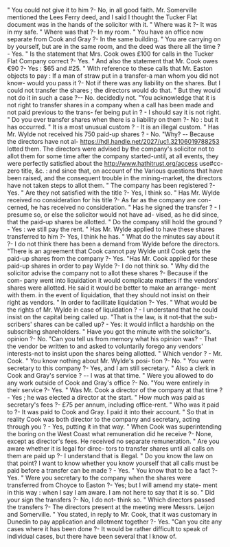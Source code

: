 " You could not give it to him ?- No, in all good faith. Mr. Somerville mentioned the Lees Ferry deed, and I said I thought the Tucker Flat document was in the hands of the solicitor with it. " Where was it ?- It was in my safe. " Where was that ?- In my room. " You have an office now separate from Cook and Gray ?- In the same building. " You are carrying on by yourself, but are in the same room, and the deed was there all the time ? - Yes. " Is the statement that Mrs. Cook owes £100 for calls in the Tucker Flat Company correct ?- Yes. " And also the statement that Mr. Cook owes €90 ?- Yes : $65 and #25. " With reference to these calls that Mr. Easton objects to pay : If a man of straw put in a transfer-a man whom you did not know- would you pass it ?- Not if there was any liability on the shares. But I could not transfer the shares ; the directors would do that. " But they would not do it in such a case ?-- No. decidedly not. "You acknowledge that it is not right to transfer shares in a company when a call has been made and not paid previous to the trans- fer being put in ? - I should say it is not right. " Do you ever transfer shares when there is a liability on them ?- No : but it has occurred. " It is a most unusual custom ? - It is an illegal custom. " Has Mr. Wylde not received his 750 paid-up shares ? - No. "Why? -- Because the directors have not al- https://hdl.handle.net/2027/uc1.32106019788253 lotted them. The directors were advised by the company's solicitor not to allot them for some time after the company started-until, at all events, they were perfectly satisfied about the http://www.hathitrust.org/access use#cc-zero title, &c. : and since that, on account of the Various questions that have been raised, and the consequent trouble in the mining-market, the directors have not taken steps to allot them. " The company has been registered ?- Yes. " Are they not satisfied with the title ?- Yes, I think so. " Has Mr. Wylde received no consideration for his title ?- As far as the company are con- cerned, he has received no consideration. " Has he signed the transfer ? - I presume so, or else the solicitor would not have ad- vised, as he did since, that the paid-up shares be allotted. " Do the company still hold the ground ?- Yes : we still pay the rent. " Has Mr. Wylde applied to have these shares transferred to him ?- Yes, I think he has. " What do the minutes say about it ?- I do not think there has been a demand from Wylde before the directors. "There is an agreement that Cook cannot pay Wylde until Cook gets the paid-up shares from the company ?- Yes. "Has Mr. Cook applied for these paid-up shares in order to pay Wylde ?- I do not think so. " Why did the solicitor advise the company not to allot these shares ?- Because if the com- pany went into liquidation it would complicate matters if the vendors' shares were allotted. He said it would be better to make an arrange- ment with them. in the event of liquidation, that they should not insist on their right as vendors. " In order to facilitate liquidation ?- Yes. " What would be the rights of Mr. Wylde in case of liquidation ? - I understand that he could insist on the capital being called up. "That is the law, is it not-that the sub- scribers' shares can be called up? - Yes: it would inflict a hardship on the subscribing shareholders. " Have you got the minute with the solicitor's. opinion ?- No. "Can you tell us from memory what his opinion was? - That the vendor be written to and asked to voluntarily forego any vendors' interests-not to insist upon the shares being allotted. " Which vendor ? - Mr. Cook. " You know nothing about Mr. Wylde's posi- tion ?- No. " You were secretary to this company ?- Yes, and I am still secretary. " Also a clerk in Cook and Gray's service ? -- I was at that time. " Were you allowed to do any work outside of Cook and Gray's office ?- No. "You were entirely in their service ?- Yes. " Was Mr. Cook a director of the company at that time ?- Yes ; he was elected a director at the start. " How much was paid as secretary's fees ?- £75 per annum, including office-rent. " Who was it paid to ?- It was paid to Cook and Gray. I paid it into their account. " So that in reality Cook was both director to the company and secretary, acting through you ? - Yes, putting it in that way. " When Cook was superintending the boring on the West Coast what remuneration did he receive ?- None, except as director's fees. He received no separate remuneration. " Are you aware whether it is legal for direc- tors to transfer shares until all calls on them are paid up ?- I understand that is illegal. " Do you know the law on that point? I want to know whether you know yourself that all calls must be paid before a transfer can be made ? - Yes. " You know that to be a fact ?- Yes. " Were you secretary to the company when the shares were transferred from Choyce to Easton ?- Yes; but I will amend my state- ment in this way : when I say I am aware. I am not here to say that it is so. " Did your sign the transfers ?- No, I do not- think so. " Which directors passed the transfers ?- The directors present at the meeting were Messrs. Leijon and Somerville. " You stated, in reply to Mr. Cook, that it was customary in Dunedin to pay application and allotment together ?- Yes. "Can you cite any cases where it has been done ?- It would be rather difficult to speak of individual cases, but there have been several that I know of. 